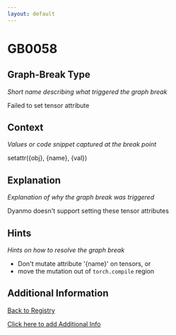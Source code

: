 ```yaml
---
layout: default
---
```

# GB0058

## Graph-Break Type
*Short name describing what triggered the graph break*

Failed to set tensor attribute

## Context
*Values or code snippet captured at the break point*

setattr({obj}, {name}, {val})

## Explanation
*Explanation of why the graph break was triggered*

Dyanmo doesn't support setting these tensor attributes

## Hints
*Hints on how to resolve the graph break*

- Don't mutate attribute '{name}' on tensors, or 
- move the mutation out of `torch.compile` region


## Additional Information

<!-- ADDITIONAL INFORMATION START - Add custom information below this line -->

<!-- ADDITIONAL INFORMATION END -->

[Back to Registry](../index.html)

[Click here to add Additional Info](https://github.com/pytorch-labs/compile-graph-break-site/edit/main/docs/gb/gb0058.md)
